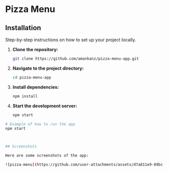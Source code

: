 # Pizza Menu

## Installation

Step-by-step instructions on how to set up your project locally.

1. **Clone the repository:**
   ```sh
   git clone https://github.com/amankanz/pizza-menu-app.git
   ```
2. **Navigate to the project directory:**
   ```sh
   cd pizza-menu-app
   ```
3. **Install dependencies:**
   ```sh
   npm install
   ```
4. **Start the development server:**
   ```sh
   npm start
   ```

```sh
# Example of how to run the app
npm start



## Screenshots

Here are some screenshots of the app:

![pizza-menu](https://github.com/user-attachments/assets/d7a811e9-89bc-4af8-99cb-9eb52f2e81a3)

```
